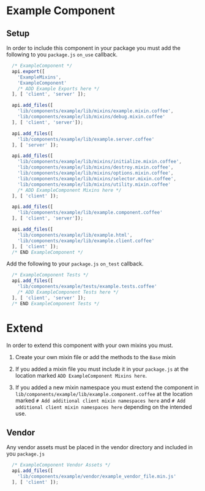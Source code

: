 # Example Component

## Setup

In order to include this component in your package you must add the following to you `package.js` `on_use` callback.

```javascript
  /* ExampleComponent */
  api.export([
    'ExampleMixins',
    'ExampleComponent'
    /* ADD Example Exports here */
  ], [ 'client', 'server' ]);

  api.add_files([
    'lib/components/example/lib/mixins/example.mixin.coffee',
    'lib/components/example/lib/mixins/debug.mixin.coffee'
  ], [ 'client', 'server']);

  api.add_files([
    'lib/components/example/lib/example.server.coffee'
  ], [ 'server' ]);

  api.add_files([
    'lib/components/example/lib/mixins/initialize.mixin.coffee',
    'lib/components/example/lib/mixins/destroy.mixin.coffee',
    'lib/components/example/lib/mixins/options.mixin.coffee',
    'lib/components/example/lib/mixins/selector.mixin.coffee',
    'lib/components/example/lib/mixins/utility.mixin.coffee'
    /* ADD ExampleComponent Mixins here */
  ], [ 'client' ]);

  api.add_files([
    'lib/components/example/lib/example.component.coffee'
  ], [ 'client', 'server']);

  api.add_files([
    'lib/components/example/lib/example.html',
    'lib/components/example/lib/example.client.coffee'
  ], [ 'client' ]);
  /* END ExampleComponent */
```

Add the following to your `package.js` `on_test` callback.

```javascript
  /* ExampleComponent Tests */
  api.add_files([
    'lib/components/example/tests/example.tests.coffee'
    /* ADD ExampleComponent Tests here */
  ], [ 'client', 'server' ]);
  /* END ExampleComponent Tests */
```

# Extend

In order to extend this component with your own mixins you must.

1. Create your own mixin file or add the methods to the `Base` mixin

2. If you added a mixin file you must include it in your `package.js` at the location marked `ADD ExampleComponent Mixins here`.

3. If you added a new mixin namespace you must extend the component in `lib/components/example/lib/example.component.coffee`
    at the location marked `# Add additional client mixin namespaces here` and `# Add additional client mixin namespaces here`
    depending on the intended use.

## Vendor

Any vendor assets must be placed in the vendor directory and included in you `package.js`

```javascript
  /* ExampleComponent Vendor Assets */
  api.add_files([
    'lib/components/example/vendor/example_vendor_file.min.js'
  ], [ 'client' ]);
```
